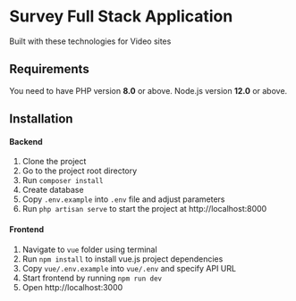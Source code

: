 # Survey Full Stack Application

Built with these technologies for Video sites

## Requirements
You need to have PHP version **8.0** or above. Node.js version **12.0** or above.

## Installation

#### Backend
1. Clone the project
2. Go to the project root directory
3. Run `composer install`
4. Create database
5. Copy `.env.example` into `.env` file and adjust parameters
6. Run `php artisan serve` to start the project at http://localhost:8000

#### Frontend
1. Navigate to `vue` folder using terminal
2. Run `npm install` to install vue.js project dependencies
3. Copy `vue/.env.example` into `vue/.env` and specify API URL
4. Start frontend by running `npm run dev`
5. Open http://localhost:3000

